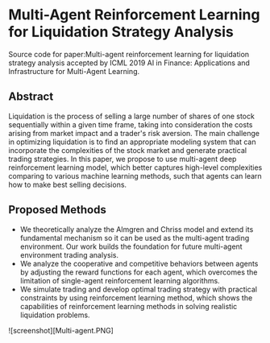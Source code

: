 # Multi-Agent Reinforcement Learning for Liquidation Strategy Analysis
Source code for paper:Multi-agent reinforcement learning for liquidation strategy analysis accepted by ICML 2019 AI in Finance: Applications and Infrastructure for Multi-Agent Learning.

## Abstract

Liquidation is the process of selling a large number of shares of one stock sequentially within a given time frame, taking into consideration the costs arising from market impact and a trader's risk aversion. The main challenge in optimizing liquidation is to find an appropriate modeling system that can incorporate the complexities of the stock market and generate practical trading strategies. In this paper, we propose to use multi-agent deep reinforcement learning model, which better captures high-level complexities comparing to various machine learning methods, such that agents can learn how to make best selling decisions. 

## Proposed Methods

* We theoretically analyze the Almgren and Chriss model and extend its fundamental mechanism so it can be used as the multi-agent trading environment. Our work builds the foundation for future multi-agent environment trading analysis. 
* We analyze the cooperative and competitive behaviors between agents by adjusting the reward functions for each agent, which overcomes the limitation of single-agent reinforcement learning algorithms. 
* We simulate trading and develop optimal trading strategy with practical constraints by using reinforcement learning method, which shows the capabilities of reinforcement learning methods in solving realistic liquidation problems.

 
![screenshot][Multi-agent.PNG]


